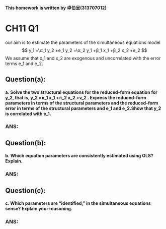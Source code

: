 #### This homework is written by 卓伯呈(313707012)
# CH11 Q1
our aim is to estimate the parameters of the simultaneous equations model
$$
y_1  =\α_1 y_2  +e_1
y_2  =\α_2 y_1  +β_1 x_1  +β_2 x_2  +e_2
$$
We assume that x_1 and x_2 are exogenous and uncorrelated with the error terms e_1 and e_2.

## **Question(a):**

#### a. Solve the two structural equations for the reduced-form equation for y_2, that is, y_2  =π_1 x_1  +π_2 x_2  +v_2 . Express the reduced-form parameters in terms of the structural parameters and the reduced-form error in terms of the structural parameters and e_1 and e_2.Show that y_2 is correlated with e_1.

### ANS:



## **Question(b):**
#### b. Which equation parameters are consistently estimated using OLS? Explain.
### ANS:



## **Question(c):**
#### c. Which parameters are “identified,” in the simultaneous equations sense? Explain your reasoning.
### ANS:
